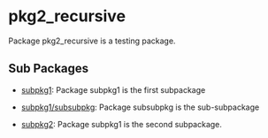 # pkg2_recursive


Package pkg2_recursive is a testing package.

## Sub Packages

* [subpkg1](./subpkg1): Package subpkg1 is the first subpackage

* [subpkg1/subsubpkg](./subpkg1/subsubpkg): Package subsubpkg is the sub-subpackage

* [subpkg2](./subpkg2): Package subpkg1 is the second subpackage.

